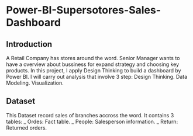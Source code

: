 # Power-BI-Supersotores-Sales-Dashboard
## Introduction
A Retail Company has stores around the word. Senior Manager wants to have a overview about bussiness for expand strategy and choosing key products. In this project, I apply Design Thinking to build a dashboard by Power BI. I will carry out analysis that involve 3 step:
  Design Thinking.
  Data Modeling.
  Visualization.
## Dataset
This Dataset record sales of branches accross the word. It contains 3 tables:
_ Ordes: Fact table.
_ People: Salesperson information.
_ Return: Returned orders.



